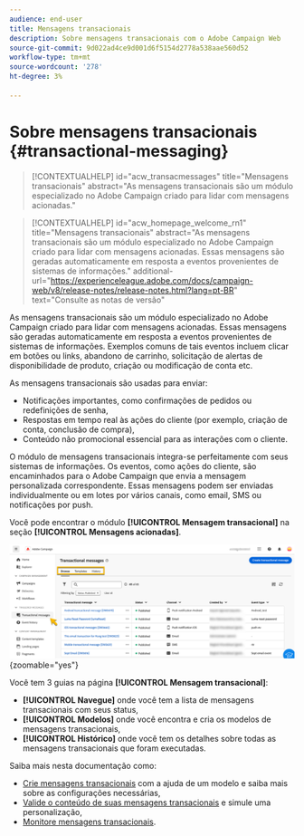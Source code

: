 ```yaml
---
audience: end-user
title: Mensagens transacionais
description: Sobre mensagens transacionais com o Adobe Campaign Web
source-git-commit: 9d022ad4ce9d001d6f5154d2778a538aae560d52
workflow-type: tm+mt
source-wordcount: '278'
ht-degree: 3%

---
```


# Sobre mensagens transacionais {#transactional-messaging}

>[!CONTEXTUALHELP]
>id="acw_transacmessages"
>title="Mensagens transacionais"
>abstract="As mensagens transacionais são um módulo especializado no Adobe Campaign criado para lidar com mensagens acionadas."

>[!CONTEXTUALHELP]
>id="acw_homepage_welcome_rn1"
>title="Mensagens transacionais"
>abstract="As mensagens transacionais são um módulo especializado no Adobe Campaign criado para lidar com mensagens acionadas. Essas mensagens são geradas automaticamente em resposta a eventos provenientes de sistemas de informações."
>additional-url="https://experienceleague.adobe.com/docs/campaign-web/v8/release-notes/release-notes.html?lang=pt-BR" text="Consulte as notas de versão"

<!-- >>[!CONTEXTUALHELP]
>id="acw_transacmessages_exclusionlogs"
>title="Transactional messaging exclusion logs"
>abstract="Transactional messaging exclusion logs" -->

As mensagens transacionais são um módulo especializado no Adobe Campaign criado para lidar com mensagens acionadas. Essas mensagens são geradas automaticamente em resposta a eventos provenientes de sistemas de informações. Exemplos comuns de tais eventos incluem clicar em botões ou links, abandono de carrinho, solicitação de alertas de disponibilidade de produto, criação ou modificação de conta etc.

As mensagens transacionais são usadas para enviar:

* Notificações importantes, como confirmações de pedidos ou redefinições de senha,
* Respostas em tempo real às ações do cliente (por exemplo, criação de conta, conclusão de compra),
* Conteúdo não promocional essencial para as interações com o cliente.

O módulo de mensagens transacionais integra-se perfeitamente com seus sistemas de informações. Os eventos, como ações do cliente, são encaminhados para o Adobe Campaign que envia a mensagem personalizada correspondente. Essas mensagens podem ser enviadas individualmente ou em lotes por vários canais, como email, SMS ou notificações por push.

Você pode encontrar o módulo **[!UICONTROL Mensagem transacional]** na seção **[!UICONTROL Mensagens acionadas]**.

![](assets/transactional.png){zoomable="yes"}

Você tem 3 guias na página **[!UICONTROL Mensagem transacional]**:

* **[!UICONTROL Navegue]** onde você tem a lista de mensagens transacionais com seus status,
* **[!UICONTROL Modelos]** onde você encontra e cria os modelos de mensagens transacionais,
* **[!UICONTROL Histórico]** onde você tem os detalhes sobre todas as mensagens transacionais que foram executadas.

Saiba mais nesta documentação como:

* [Crie mensagens transacionais](create-transactional.md) com a ajuda de um modelo e saiba mais sobre as configurações necessárias,
* [Valide o conteúdo de suas mensagens transacionais](validate-transactional.md) e simule uma personalização,
* [Monitore mensagens transacionais](monitor-transactional.md).
